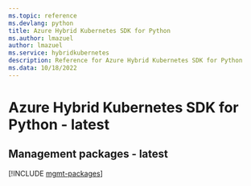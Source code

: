 ```yaml
---
ms.topic: reference
ms.devlang: python
title: Azure Hybrid Kubernetes SDK for Python
ms.author: lmazuel
author: lmazuel
ms.service: hybridkubernetes
description: Reference for Azure Hybrid Kubernetes SDK for Python
ms.data: 10/18/2022
---
```

# Azure Hybrid Kubernetes SDK for Python - latest

## Management packages - latest
[!INCLUDE [mgmt-packages](hybrid-kubernetes-mgmt-index.md)]